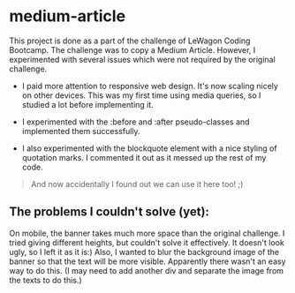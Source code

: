 # medium-article
This project is done as a part of the challenge of LeWagon Coding Bootcamp. The challenge was to copy a Medium Article. However, I experimented with several issues which were not 
required by the original challenge.

* I paid more attention to responsive web design. It's now scaling nicely on other devices. This was my first time using media queries, so I studied a lot before implementing it.

* I experimented with the :before and :after pseudo-classes and implemented them successfully.

* I also experimented with the blockquote element with a nice styling of quotation marks. I commented it out as it messed up the rest of my code. 
<blockquote> And now accidentally I found out we can use it here too! ;) </blockquote>

## The problems I couldn't solve (yet):

On mobile, the banner takes much more space than the original challenge. I tried giving different heights, but couldn't solve it effectively. It doesn't look ugly, so I left it as it is:)
Also, I wanted to blur the background image of the banner so that the text will be more visible. Apparently there wasn't an easy way to do this. (I may need to add another div and
separate the image from the texts to do this.)
